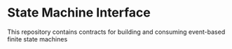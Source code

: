 # State Machine Interface

This repository contains contracts for building and consuming event-based finite state machines